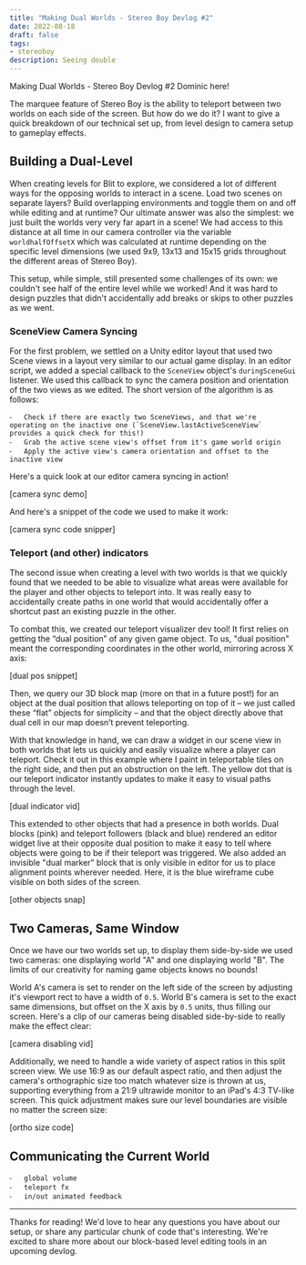 ```yaml
---
title: "Making Dual Worlds - Stereo Boy Devlog #2"
date: 2022-08-18
draft: false
tags:
- stereoboy
description: Seeing double
---
```


Making Dual Worlds - Stereo Boy Devlog #2
Dominic here! 

The marquee feature of Stereo Boy is the ability to teleport between two worlds on each side of the screen. But how do we do it? I want to give a quick breakdown of our technical set up, from level design to camera setup to gameplay effects.

## Building a Dual-Level

When creating levels for Blit to explore, we considered a lot of different ways for the opposing worlds to interact in a scene. Load two scenes on separate layers? Build overlapping environments and toggle them on and off while editing and at runtime? Our ultimate answer was also the simplest: we just built the worlds very very far apart in a scene! We had access to this distance at all time in our camera controller via the variable `worldhalfOffsetX` which was calculated at runtime depending on the specific level dimensions (we used 9x9, 13x13 and 15x15 grids throughout the different areas of Stereo Boy).

This setup, while simple, still presented some challenges of its own: we couldn't see half of the entire level while we worked! And it was hard to design puzzles that didn't accidentally add breaks or skips to other puzzles as we went. 

### SceneView Camera Syncing

For the first problem, we settled on a Unity editor layout that used two Scene views in a layout very similar to our actual game display. In an editor script, we added a special callback to the `SceneView` object's `duringSceneGui` listener. We used this callback to sync the camera position and orientation of the two views as we edited. The short version of the algorithm is as follows:

	⁃	Check if there are exactly two SceneViews, and that we're operating on the inactive one (`SceneView.lastActiveSceneView` provides a quick check for this!)
	⁃	Grab the active scene view's offset from it's game world origin
	⁃	Apply the active view's camera orientation and offset to the inactive view

Here's a quick look at our editor camera syncing in action!

[camera sync demo]

And here's a snippet of the code we used to make it work:

[camera sync code snipper]

### Teleport (and other) indicators

The second issue when creating a level with two worlds is that we quickly found that we needed to be able to visualize what areas were available for the player and other objects to teleport into. It was really easy to accidentally create paths in one world that would accidentally offer a shortcut past an existing puzzle in the other. 

To combat this, we created our teleport visualizer dev tool! It first relies on getting the “dual position” of any given game object. To us, "dual position" meant the corresponding coordinates in the other world, mirroring across X axis:

[dual pos snippet]

Then, we query our 3D block map (more on that in a future post!) for an object at the dual position that allows teleporting on top of it – we just called these “flat” objects for simplicity – and that the object directly above that dual cell in our map doesn’t prevent teleporting. 

With that knowledge in hand, we can draw a widget in our scene view in both worlds that lets us quickly and easily visualize where a player can teleport. Check it out in this example where I paint in teleportable tiles on the right side, and then put an obstruction on the left. The yellow dot that is our teleport indicator instantly updates to make it easy to visual paths through the level. 

[dual indicator vid]

This extended to other objects that had a presence in both worlds. Dual blocks (pink) and teleport followers (black and blue) rendered an editor widget live at their opposite dual position to make it easy to tell where objects were going to be if their teleport was triggered. We also added an invisible "dual marker" block that is only visible in editor for us to place alignment points wherever needed. Here, it is the blue wireframe cube visible on both sides of the screen.

[other objects snap]

## Two Cameras, Same Window

Once we have our two worlds set up, to display them side-by-side we used two cameras: one displaying world "A" and one displaying world "B". The limits of our creativity for naming game objects knows no bounds! 

World A's camera is set to render on the left side of the screen by adjusting it's viewport rect to have a width of `0.5`. World B's camera is set to the exact same dimensions, but offset on the X axis by `0.5` units, thus filling our screen. Here's a clip of our cameras being disabled side-by-side to really make the effect clear:
 
[camera disabling vid]

Additionally, we need to handle a wide variety of aspect ratios in this split screen view. We use 16:9 as our default aspect ratio, and then adjust the camera's orthographic size too match whatever size is thrown at us, supporting everything from a 21:9 ultrawide monitor to an iPad's 4:3 TV-like screen. This quick adjustment makes sure our level boundaries are visible no matter the screen size:

[ortho size code]

## Communicating the Current World

	⁃	global volume
	⁃	teleport fx
	⁃	in/out animated feedback

---

Thanks for reading! We'd love to hear any questions you have about our setup, or share any particular chunk of code that's interesting. We're excited to share more about our block-based level editing tools in an upcoming devlog.
